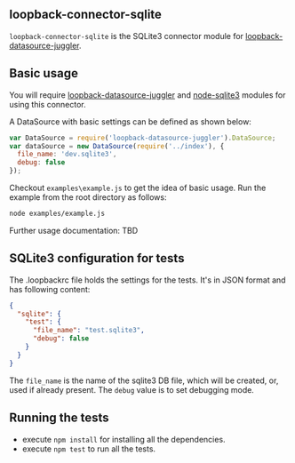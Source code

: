 ## loopback-connector-sqlite
`loopback-connector-sqlite` is the SQLite3 connector module for [loopback-datasource-juggler](https://github.com/strongloop/loopback-datasource-juggler).

## Basic usage
You will require [loopback-datasource-juggler](https://github.com/strongloop/loopback-datasource-juggler) and [node-sqlite3](https://github.com/mapbox/node-sqlite3) modules for using this connector.

A DataSource with basic settings can be defined as shown below:
```javascript
var DataSource = require('loopback-datasource-juggler').DataSource;
var dataSource = new DataSource(require('../index'), {
  file_name: 'dev.sqlite3',
  debug: false
});
```

Checkout `examples\example.js` to get the idea of basic usage.
Run the example from the root directory as follows:
```sh
node examples/example.js
```

Further usage documentation: TBD

## SQLite3 configuration for tests
The .loopbackrc file holds the settings for the tests. It's in JSON format and has following content:
```JSON
{
  "sqlite": {
    "test": {
      "file_name": "test.sqlite3",
      "debug": false
    }
  }
}
```
The `file_name` is the name of the sqlite3 DB file, which will be created, or, used if already present.
The `debug` value is to set debugging mode.

## Running the tests
* execute `npm install` for installing all the dependencies.
* execute `npm test` to run all the tests.
